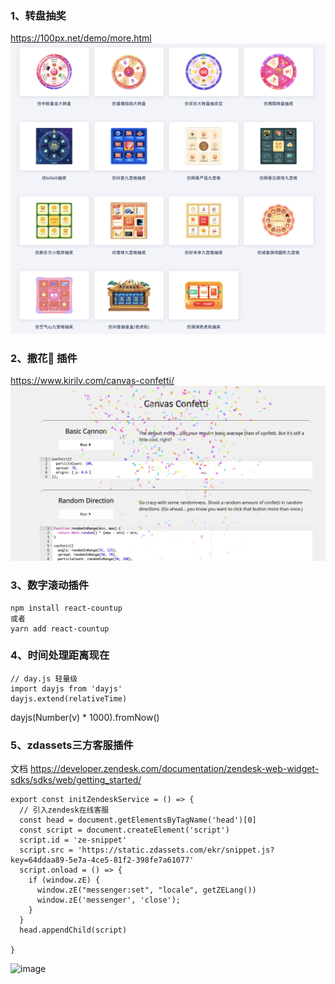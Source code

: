 ### 	1、转盘抽奖

https://100px.net/demo/more.html
![alt text](image.png)

### 	2、撒花🎉 插件

https://www.kirilv.com/canvas-confetti/
![alt text](image-1.png)

###     3、数字滚动插件

```
npm install react-countup
或者
yarn add react-countup
```

###     4、时间处理距离现在

```
// day.js 轻量级
import dayjs from 'dayjs'
dayjs.extend(relativeTime)
```

dayjs(Number(v) * 1000).fromNow()

###     5、zdassets三方客服插件
文档 https://developer.zendesk.com/documentation/zendesk-web-widget-sdks/sdks/web/getting_started/
```
export const initZendeskService = () => {
  // 引入zendesk在线客服
  const head = document.getElementsByTagName('head')[0]
  const script = document.createElement('script')
  script.id = 'ze-snippet'
  script.src = 'https://static.zdassets.com/ekr/snippet.js?key=64ddaa89-5e7a-4ce5-81f2-398fe7a61077'
  script.onload = () => {
    if (window.zE) {
      window.zE("messenger:set", "locale", getZELang())
      window.zE('messenger', 'close');
    }
  }
  head.appendChild(script)

}
```
<img width="417" alt="image" src="https://github.com/user-attachments/assets/45db090e-f825-4de5-be08-6964cd2adf35" />


